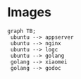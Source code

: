 # Images

```mermaid
graph TB;
 ubuntu --> appserver
 ubuntu --> nginx
 ubuntu --> logc
 ubuntu --> golang
 golang --> xiaomei
 golang --> godoc
```
